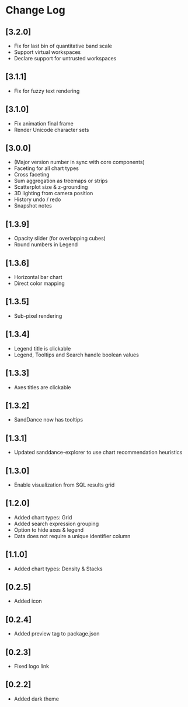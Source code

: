 # Change Log

## [3.2.0]
- Fix for last bin of quantitative band scale
- Support virtual workspaces
- Declare support for untrusted workspaces

## [3.1.1]
- Fix for fuzzy text rendering 

## [3.1.0]
- Fix animation final frame 
- Render Unicode character sets 

## [3.0.0]
- (Major version number in sync with core components)
- Faceting for all chart types
- Cross faceting
- Sum aggregation as treemaps or strips
- Scatterplot size & z-grounding
- 3D lighting from camera position
- History undo / redo
- Snapshot notes

## [1.3.9]
- Opacity slider (for overlapping cubes)
- Round numbers in Legend

## [1.3.6]
- Horizontal bar chart
- Direct color mapping

## [1.3.5]
- Sub-pixel rendering

## [1.3.4]
- Legend title is clickable
- Legend, Tooltips and Search handle boolean values

## [1.3.3]
- Axes titles are clickable

## [1.3.2]
- SandDance now has tooltips

## [1.3.1]
- Updated sanddance-explorer to use chart recommendation heuristics

## [1.3.0]
- Enable visualization from SQL results grid

## [1.2.0]
- Added chart types: Grid
- Added search expression grouping
- Option to hide axes & legend
- Data does not require a unique identifier column

## [1.1.0]
- Added chart types: Density & Stacks

## [0.2.5]
- Added icon

## [0.2.4]
- Added preview tag to package.json

## [0.2.3]
- Fixed logo link

## [0.2.2]
- Added dark theme
